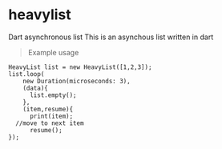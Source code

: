 # heavylist
Dart asynchronous list
This is an asynchous list written in dart
>Example usage
  ```
  HeavyList list = new HeavyList([1,2,3]);
  list.loop(
      new Duration(microseconds: 3),
      (data){
        list.empty();
      },
      (item,resume){
        print(item);
	//move to next item
        resume();
  });	
```
